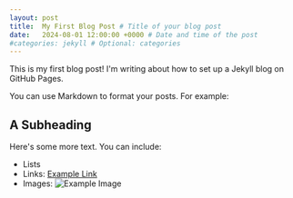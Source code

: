```yaml
---
layout: post
title:  My First Blog Post # Title of your blog post
date:   2024-08-01 12:00:00 +0000 # Date and time of the post
#categories: jekyll # Optional: categories
---
```


This is my first blog post!  I'm writing about how to set up a Jekyll blog on GitHub Pages.

You can use Markdown to format your posts.  For example:

## A Subheading

Here's some more text.  You can include:

* Lists
* Links: [Example Link](https://example.com)
* Images: ![Example Image](https://via.placeholder.com/150)

